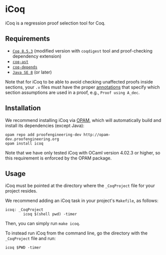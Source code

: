 iCoq
====

iCoq is a regression proof selection tool for Coq.

Requirements
------------

- [`Coq 8.5.3`](https://github.com/proofengineering/coq) (modified version with `coqdigest` tool and proof-checking dependency extension)
- [`coq-ast`](https://github.com/proofengineering/coq-ast)
- [`coq-depends`](https://github.com/proofengineering/coq-depends)
- [`Java SE 8`](http://www.oracle.com/technetwork/java/javase/overview/index.html) (or later)

Note that for iCoq to be able to avoid checking unaffected proofs inside sections, your `.v` files must have the proper [annotations](https://coq.inria.fr/refman/async-proofs.html) that specify which section assumptions are used in a proof, e.g., `Proof using A_dec`.

Installation
------------

We recommend installing iCoq via [OPAM](http://opam.ocaml.org/doc/Install.html), which will automatically build and install its dependencies (except Java):
```
opam repo add proofengineering-dev http://opam-dev.proofengineering.org
opam install icoq
```

Note that we have only tested iCoq with OCaml version 4.02.3 or higher, so this requirement is enforced by the OPAM package.

Usage
-----

iCoq must be pointed at the directory where the `_CoqProject` file for your project resides.

We recommend adding an iCoq task in your project's `Makefile`, as follows:
```
icoq: _CoqProject
        icoq $(shell pwd) -timer
```
Then, you can simply run `make icoq`.

To instead run iCoq from the command line, go the directory with the `_CoqProject` file and run:
```
icoq $PWD -timer
```
